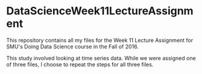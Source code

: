 # DataScienceWeek11LectureAssignment

This repository contains all my files for the Week 11 Lecture Assignment for SMU's Doing Data Science course in the Fall of 2016.

This study involved looking at time series data.  While we were assigned one of three files, I choose to repeat the steps for all three files.


